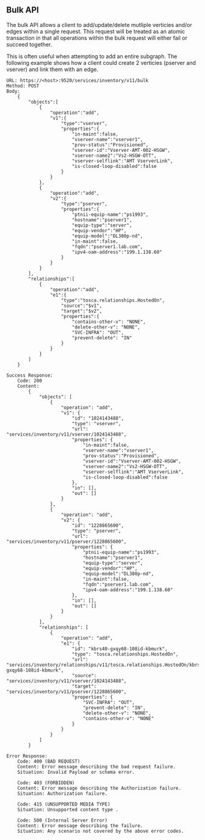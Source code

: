 ## Bulk API

The bulk API allows a client to add/update/delete mutliple verticies and/or edges within a single request.  This request will be treated as an atomic transaction in that all operations within the bulk request will either fail or succeed together.

This is often useful when attempting to add an entire subgraph.  The following example shows how a client could create 2 verticies (pserver and vserver) and link them with an edge.

	URL: https://<host>:9520/services/inventory/v11/bulk
	Method: POST
	Body:
        {  
            "objects":[  
                {  
                    "operation":"add",
                    "v1":{  
                        "type":"vserver",
                        "properties":{  
                            "in-maint":false,
                            "vserver-name":"vserver1",
                            "prov-status":"Provisioned",
                            "vserver-id":"Vserver-AMT-002-HSGW",
                            "vserver-name2":"Vs2-HSGW-OTT",
                            "vserver-selflink":"AMT VserverLink",
                            "is-closed-loop-disabled":false
                        }
                    }
                },
                {  
                    "operation":"add",
                    "v2":{  
                        "type":"pserver",
                        "properties":{  
                            "ptnii-equip-name":"ps1993",
                            "hostname":"pserver1",
                            "equip-type":"server",
                            "equip-vendor":"HP",
                            "equip-model":"DL380p-nd",
                            "in-maint":false,
                            "fqdn":"pserver1.lab.com",
                            "ipv4-oam-address":"199.1.138.60"
                        }
                    }
                }
            ],
            "relationships":[  
                {  
                    "operation":"add",
                    "e1":{  
                        "type":"tosca.relationships.HostedOn",
                        "source":"$v1",
                        "target":"$v2",
                        "properties":{  
                            "contains-other-v": "NONE",
                            "delete-other-v": "NONE",
                            "SVC-INFRA": "OUT",
                            "prevent-delete": "IN"
                        }
                    }
                }
            ]
        }

	Success	Response:
		Code: 200
		Content:
            {
                "objects": [
                    {
                        "operation": "add",
                        "v1": {
                            "id": "1024143488",
                            "type": "vserver",
                            "url": "services/inventory/v11/vserver/1024143488",
                            "properties": {
                                "in-maint":false,
                                "vserver-name":"vserver1",
                                "prov-status":"Provisioned",
                                "vserver-id":"Vserver-AMT-002-HSGW",
                                "vserver-name2":"Vs2-HSGW-OTT",
                                "vserver-selflink":"AMT VserverLink",
                                "is-closed-loop-disabled":false
                            },
                            "in": [],
                            "out": []
                        }
                    },
                    {
                        "operation": "add",
                        "v2": {
                            "id": "1228865600",
                            "type": "pserver",
                            "url": "services/inventory/v11/pserver/1228865600",
                            "properties": {
                                "ptnii-equip-name":"ps1993",
                                "hostname":"pserver1",
                                "equip-type":"server",
                                "equip-vendor":"HP",
                                "equip-model":"DL380p-nd",
                                "in-maint":false,
                                "fqdn":"pserver1.lab.com",
                                "ipv4-oam-address":"199.1.138.60"
                            },
                            "in": [],
                            "out": []
                        }
                    }
                ],
                "relationships": [
                    {
                        "operation": "add",
                        "e1": {
                            "id": "kbrs40-gxqy68-108id-kbmurk",
                            "type": "tosca.relationships.HostedOn",
                            "url": "services/inventory/relationships/v11/tosca.relationships.HostedOn/kbrs40-gxqy68-108id-kbmurk",
                            "source": "services/inventory/v11/vserver/1024143488",
                            "target": "services/inventory/v11/pserver/1228865600",
                            "properties": {
                                "SVC-INFRA": "OUT",
                                "prevent-delete": "IN",
                                "delete-other-v": "NONE",
                                "contains-other-v": "NONE"
                            }
                        }
                    }
                ]
            }

	Error Response:
		Code: 400 (BAD REQUEST)
		Content: Error message describing the bad request failure.
		Situation: Invalid Payload or schema error.

		Code: 403 (FORBIDDEN)
		Content: Error message describing the Authorization failure.
		Situation: Authorization failure.

		Code: 415 (UNSUPPORTED MEDIA TYPE)
		Situation: Unsupported content type .
		
		Code: 500 (Internal Server Error)
		Content: Error message describing the failure.
		Situation: Any scenario not covered by the above error codes.

